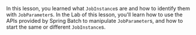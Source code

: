 In this lesson, you learned what `JobInstance`s are and how to identify them with `JobParameter`s. In the Lab of this lesson, you'll learn how to use the APIs provided by Spring Batch to manipulate `JobParameter`s, and how to start the same or different `JobInstance`s.
